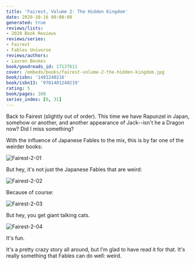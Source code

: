 ```yaml
---
title: 'Fairest, Volume 2: The Hidden Kingdom'
date: 2020-10-16 00:00:00
generated: true
reviews/lists:
- 2020 Book Reviews
reviews/series:
- Fairest
- Fables Universe
reviews/authors:
- Lauren Beukes
book/goodreads_id: 17137611
cover: /embeds/books/fairest-volume-2-the-hidden-kingdom.jpg
book/isbn: '1401240216'
book/isbn13: '9781401240219'
rating: 5
book/pages: 160
series_index: [0, 31]
---
```

Back to Fairest (slightly out of order). This time we have Rapunzel in Japan, somehow or another, and another appearance of Jack--isn't he a Dragon now? Did I miss something?  

With the influence of Japanese Fables to the mix, this is by far one of the weirder books:  

<!--more-->

![Fairest-2-01](/embeds/books/attachments/fairest-2-01.jpg)  

But hey, it's not just the Japanese Fables that are weird:  

![Fairest-2-02](/embeds/books/attachments/fairest-2-02.jpg)  

Because of course:  

![Fairest-2-03](/embeds/books/attachments/fairest-2-03.jpg)  

But hey, you get giant talking cats.  

![Fairest-2-04](/embeds/books/attachments/fairest-2-04.jpg)  

It's fun.  

It's a pretty crazy story all around, but I'm glad to have read it for that. It's really something that Fables can do well: weird.